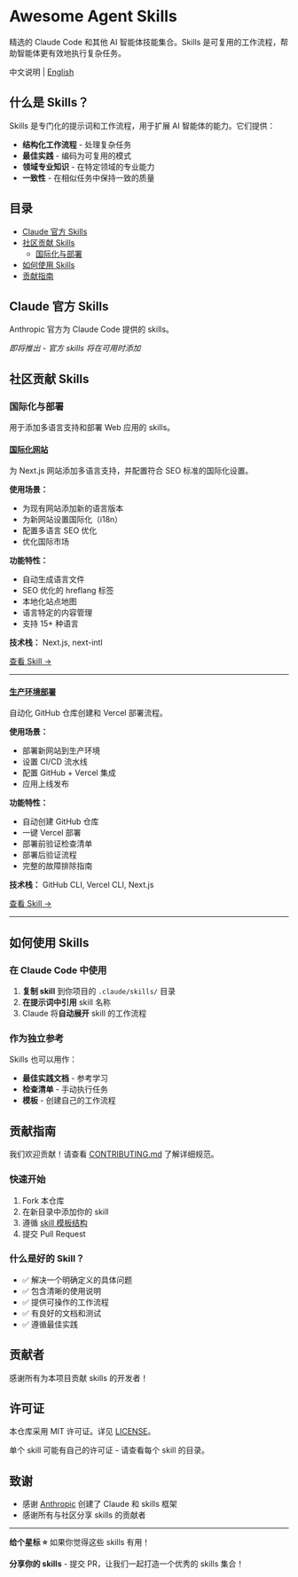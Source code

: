 # Awesome Agent Skills

精选的 Claude Code 和其他 AI 智能体技能集合。Skills 是可复用的工作流程，帮助智能体更有效地执行复杂任务。

中文说明 | [English](./README.md)

## 什么是 Skills？

Skills 是专门化的提示词和工作流程，用于扩展 AI 智能体的能力。它们提供：
- **结构化工作流程** - 处理复杂任务
- **最佳实践** - 编码为可复用的模式
- **领域专业知识** - 在特定领域的专业能力
- **一致性** - 在相似任务中保持一致的质量

## 目录

- [Claude 官方 Skills](#claude-官方-skills)
- [社区贡献 Skills](#社区贡献-skills)
  - [国际化与部署](#国际化与部署)
- [如何使用 Skills](#如何使用-skills)
- [贡献指南](#贡献指南)

## Claude 官方 Skills

Anthropic 官方为 Claude Code 提供的 skills。

*即将推出 - 官方 skills 将在可用时添加*

## 社区贡献 Skills

### 国际化与部署

用于添加多语言支持和部署 Web 应用的 skills。

#### [国际化网站](./internationalizing-websites)

为 Next.js 网站添加多语言支持，并配置符合 SEO 标准的国际化设置。

**使用场景：**
- 为现有网站添加新的语言版本
- 为新网站设置国际化（i18n）
- 配置多语言 SEO 优化
- 优化国际市场

**功能特性：**
- 自动生成语言文件
- SEO 优化的 hreflang 标签
- 本地化站点地图
- 语言特定的内容管理
- 支持 15+ 种语言

**技术栈：** Next.js, next-intl

[查看 Skill →](./internationalizing-websites)

---

#### [生产环境部署](./deploying-to-production)

自动化 GitHub 仓库创建和 Vercel 部署流程。

**使用场景：**
- 部署新网站到生产环境
- 设置 CI/CD 流水线
- 配置 GitHub + Vercel 集成
- 应用上线发布

**功能特性：**
- 自动创建 GitHub 仓库
- 一键 Vercel 部署
- 部署前验证检查清单
- 部署后验证流程
- 完整的故障排除指南

**技术栈：** GitHub CLI, Vercel CLI, Next.js

[查看 Skill →](./deploying-to-production)

---

## 如何使用 Skills

### 在 Claude Code 中使用

1. **复制 skill** 到你项目的 `.claude/skills/` 目录
2. **在提示词中引用** skill 名称
3. Claude 将**自动展开** skill 的工作流程

### 作为独立参考

Skills 也可以用作：
- **最佳实践文档** - 参考学习
- **检查清单** - 手动执行任务
- **模板** - 创建自己的工作流程

## 贡献指南

我们欢迎贡献！请查看 [CONTRIBUTING.md](./CONTRIBUTING.md) 了解详细规范。

### 快速开始

1. Fork 本仓库
2. 在新目录中添加你的 skill
3. 遵循 [skill 模板结构](./CONTRIBUTING.md#skill-structure)
4. 提交 Pull Request

### 什么是好的 Skill？

- ✅ 解决一个明确定义的具体问题
- ✅ 包含清晰的使用说明
- ✅ 提供可操作的工作流程
- ✅ 有良好的文档和测试
- ✅ 遵循最佳实践

## 贡献者

感谢所有为本项目贡献 skills 的开发者！

## 许可证

本仓库采用 MIT 许可证。详见 [LICENSE](./LICENSE)。

单个 skill 可能有自己的许可证 - 请查看每个 skill 的目录。

## 致谢

- 感谢 [Anthropic](https://www.anthropic.com/) 创建了 Claude 和 skills 框架
- 感谢所有与社区分享 skills 的贡献者

---

**给个星标 ⭐** 如果你觉得这些 skills 有用！

**分享你的 skills** - 提交 PR，让我们一起打造一个优秀的 skills 集合！
